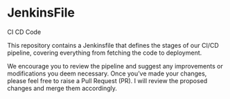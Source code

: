 # JenkinsFile
CI CD Code

This repository contains a Jenkinsfile that defines the stages of our CI/CD pipeline, covering everything from fetching the code to deployment.

We encourage you to review the pipeline and suggest any improvements or modifications you deem necessary. Once you’ve made your changes, please feel free to raise a Pull Request (PR). I will review the proposed changes and merge them accordingly.
